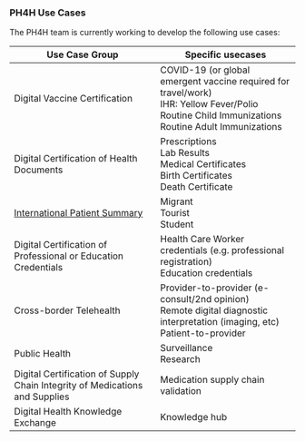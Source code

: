 
### PH4H Use Cases

The PH4H team is currently working to develop the following use cases:

| Use Case Group | Specific usecases |
|---|---|
| Digital Vaccine Certification | COVID-19 (or global emergent vaccine required for travel/work) <br> IHR: Yellow Fever/Polio <br> Routine Child Immunizations <br> Routine Adult Immunizations |
| Digital Certification of Health Documents | Prescriptions <br> Lab Results <br> Medical Certificates <br> Birth Certificates <br> Death Certificate |
| <a href="https://lacpass.racsel.org/"> International Patient Summary</a>   |Migrant <br> Tourist <br> Student|
| Digital Certification of Professional or Education Credentials |Health Care Worker credentials (e.g. professional registration) <br> Education credentials|
| Cross-border Telehealth |Provider-to-provider (e-consult/2nd opinion) <br> Remote digital diagnostic interpretation (imaging, etc) <br> Patient-to-provider|
| Public Health |Surveillance <br> Research | 
| Digital Certification of Supply Chain Integrity of Medications and Supplies | Medication supply chain validation | 
| Digital Health Knowledge Exchange | Knowledge hub |  

